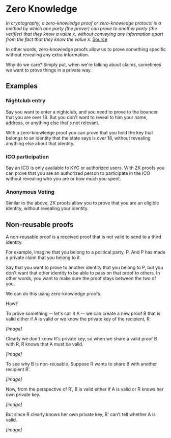 # Zero Knowledge

*In cryptography, a zero-knowledge proof or zero-knowledge protocol is a method by which one party (the prover) can prove to another party (the verifier) that they know a value x, without conveying any information apart from the fact that they know the value x.* [Source](https://en.wikipedia.org/wiki/Zero-knowledge_proof) 

In other words, zero-knowledge proofs allow us to prove something specific without revealing any extra information.

Why do we care? Simply put, when we're talking about claims, sometimes we want to prove things in a private way.

## Examples

### Nightclub entry

Say you want to enter a nightclub, and you need to prove to the bouncer that you are over 18. But you don't want to reveal to him your name, address, or anything else that's not relevant.

With a zero-knowledge proof you can prove that you hold the key that belongs to an identity that the state says is over 18, without revealing anything else about that identity.

### ICO participation

Say an ICO is only available to KYC or authorized users. With ZK proofs you can prove that you are an authorized person to participate in the ICO without revealing who you are or how much you spent.

### Anonymous Voting

Similar to the above, ZK proofs allow you to prove that you are an eligible identity, without revealing your identity.

## Non-reusable proofs

A non-reusable proof is a received proof that is not valid to send to a third identity.

For example, imagine that you belong to a political party, P. And P has made a private claim that you belong to it.

Say that you want to prove to another identity that you belong to P, but you don't want that other identity to be able to pass on that proof to others. In other words, you want to make sure the proof stays between the two of you.

We can do this using zero-knowledge proofs.

How?

To prove something -- let's call it A -- we can create a new proof B that is valid either if A is valid or we know the private key of the recipient, R.

*[image]*

Clearly we don't know R's private key, so when we share a valid proof B with R, R knows that A must be valid.

*[image]*

To see why B is non-reusable. Suppose R wants to share B with another recipient R'.

*[image]*

Now, from the perspective of R', B is valid either if A is valid or R knows her own private key.

*[image]*

But since R clearly knows her own private key, R' can't tell whether A is valid.

*[image]*
